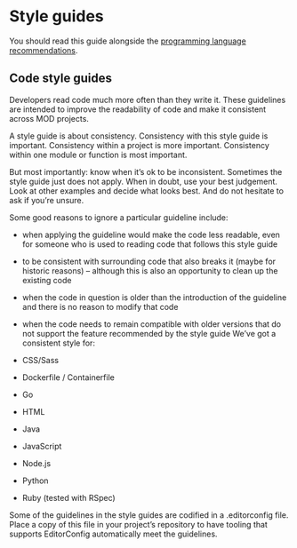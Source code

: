 # Style guides
You should read this guide alongside the [programming language recommendations](programming-languages.md).

## Code style guides
Developers read code much more often than they write it. These guidelines are intended to improve the readability of code and make it consistent across MOD projects.

A style guide is about consistency. Consistency with this style guide is important. Consistency within a project is more important. Consistency within one module or function is most important.

But most importantly: know when it’s ok to be inconsistent. Sometimes the style guide just does not apply. When in doubt, use your best judgement. Look at other examples and decide what looks best. And do not hesitate to ask if you’re unsure.

Some good reasons to ignore a particular guideline include:

- when applying the guideline would make the code less readable, even for someone who is used to reading code that follows this style guide
- to be consistent with surrounding code that also breaks it (maybe for historic reasons) – although this is also an opportunity to clean up the existing code
- when the code in question is older than the introduction of the guideline and there is no reason to modify that code
- when the code needs to remain compatible with older versions that do not support the feature recommended by the style guide
We’ve got a consistent style for:

- CSS/Sass
- Dockerfile / Containerfile
- Go
- HTML
- Java
- JavaScript
- Node.js
- Python
- Ruby (tested with RSpec)

Some of the guidelines in the style guides are codified in a .editorconfig file. Place a copy of this file in your project’s repository to have tooling that supports EditorConfig automatically meet the guidelines.
